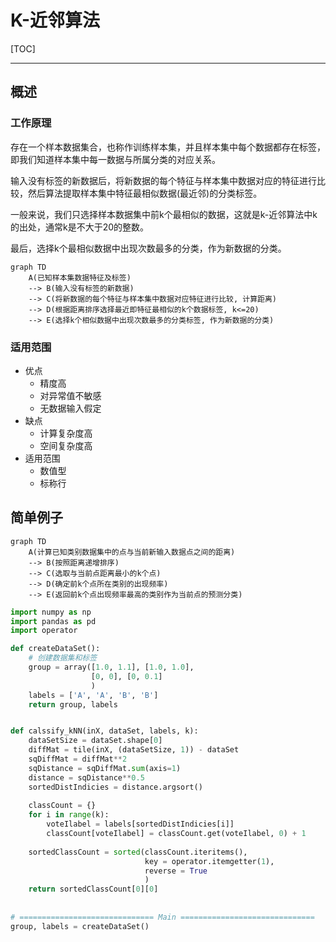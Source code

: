 # K-近邻算法

[TOC]

---

## 概述

### 工作原理

存在一个样本数据集合，也称作训练样本集，并且样本集中每个数据都存在标签，即我们知道样本集中每一数据与所属分类的对应关系。

输入没有标签的新数据后，将新数据的每个特征与样本集中数据对应的特征进行比较，然后算法提取样本集中特征最相似数据(最近邻)的分类标签。

一般来说，我们只选择样本数据集中前k个最相似的数据，这就是k-近邻算法中k的出处，通常k是不大于20的整数。 

最后，选择k个最相似数据中出现次数最多的分类，作为新数据的分类。

```mermaid
graph TD
	A(已知样本集数据特征及标签) 
	--> B(输入没有标签的新数据)
	--> C(将新数据的每个特征与样本集中数据对应特征进行比较, 计算距离)
	--> D(根据距离排序选择最近即特征最相似的k个数据标签, k<=20)
	--> E(选择k个相似数据中出现次数最多的分类标签, 作为新数据的分类)
```



### 适用范围

* 优点
    * 精度高
    * 对异常值不敏感
    * 无数据输入假定
* 缺点
    * 计算复杂度高
    * 空间复杂度高
* 适用范围
    * 数值型
    * 标称行

## 简单例子

```mermaid
graph TD
	A(计算已知类别数据集中的点与当前新输入数据点之间的距离)
	--> B(按照距离递增排序)
	--> C(选取与当前点距离最小的k个点)
	--> D(确定前k个点所在类别的出现频率)
	--> E(返回前k个点出现频率最高的类别作为当前点的预测分类)
```



```python
import numpy as np
import pandas as pd
import operator

def createDataSet():
    # 创建数据集和标签
    group = array([1.0, 1.1], [1.0, 1.0],
                  [0, 0], [0, 0.1]
                  )
    labels = ['A', 'A', 'B', 'B']
    return group, labels


def calssify_kNN(inX, dataSet, labels, k):
    dataSetSize = dataSet.shape[0]
    diffMat = tile(inX, (dataSetSize, 1)) - dataSet
    sqDiffMat = diffMat**2
    sqDistance = sqDiffMat.sum(axis=1)
    distance = sqDistance**0.5
    sortedDistIndicies = distance.argsort()
    
    classCount = {}
    for i in range(k):
        voteIlabel = labels[sortedDistIndicies[i]]
        classCount[voteIlabel] = classCount.get(voteIlabel, 0) + 1
        
  	sortedClassCount = sorted(classCount.iteritems(), 
                              key = operator.itemgetter(1),
                              reverse = True
                              )
    return sortedClassCount[0][0]
    
    
# ============================== Main ==============================
group, labels = createDataSet()

```



